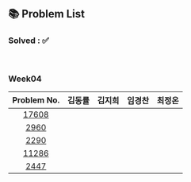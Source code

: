 ## 📚 Problem List 

### Solved : ✅

<br>

### Week04

|Problem No.|김동률|김지희|임경찬|최정온|
|:-----------:|:-----:|:----:|:----:|:----:|
|[17608](https://www.acmicpc.net/problem/17608)|   |  |  |  |
|[2960](https://www.acmicpc.net/problem/2960)|   |  |  |  |
|[2290](https://www.acmicpc.net/problem/2290)|   |  |  |   |
|[11286](https://www.acmicpc.net/problem/11286)|   |  |  |   |
|[2447](https://www.acmicpc.net/problem/2447)|   |  |  |   |

